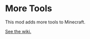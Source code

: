 # More Tools
This mod adds more tools to Minecraft.

[See the wiki.](https://github.com/totallynotmark/More-Tools/wiki/)
